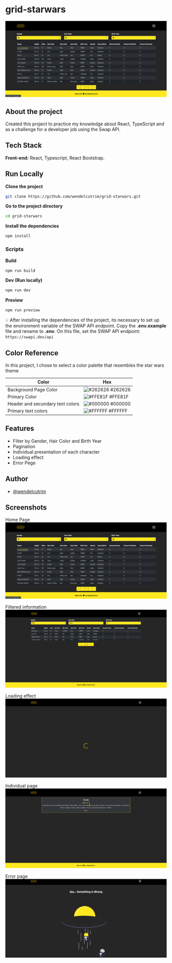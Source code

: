 # grid-starwars

![Project Home Page](./src/assets/img/readme/homepage-grid-starwars.png)

## About the project
Created this project to practice my knowledge about React, TypeScript and as a challenge for a developer job using the Swap API.

## Tech Stack
**Front-end:** React, Typescript, React Bootstrap.
## Run Locally

**Clone the project**
```bash
git clone https://github.com/wendelcutrim/grid-starwars.git
```

**Go to the project directory**
```bash
cd grid-starwars
```

**Install the dependencies**

```bash
npm install
```

### Scripts

**Build**
```bash
npm run build
```

**Dev (Run locally)**
```bash
npm run dev
```

**Preview**
```bash
npm run preview
```

💡 After installing the dependencies of the project, its necessary to set up the environment variable of the SWAP API endpoint.
Copy the **.env.example** file and rename to **.env**. On this file, set the SWAP API endpoint: `https://swapi.dev/api`

## Color Reference
In this project, I chose to select a color palette that resembles the star wars theme

| Color             | Hex                                                                |
| ----------------- | ------------------------------------------------------------------ |
| Background Page Color| ![#262626](https://via.placeholder.com/10/262626?text=+) #262626 |
| Primary Color | ![#FFE81F](https://via.placeholder.com/10/FFE81F?text=+) #FFE81F |
| Header and secundary text colors | ![#000000](https://via.placeholder.com/10/000000?text=+) #000000 |
| Primary text colors | ![#FFFFFF](https://via.placeholder.com/10/FFFFFF?text=+) #FFFFFF |

## Features

- Filter by Gender, Hair Color and Birth Year
- Pagination
- Individual presentation of each character
- Loading effect
- Error Pege

## Author

- [@wendelcutrim](https://www.github.com/wendelcutrim)

## Screenshots

Home Page
![Home Page](./src/assets/img/readme/homepage-grid-starwars.png)

Filtered information
![Filtered Information](./src/assets/img/readme/filtering-grid-starwars.png)

Loading effect
![Loadig Effect](./src/assets/img/readme/loading-grid-starwars.png)

Individual page
![Individual Page](./src/assets/img/readme/individual-page-grid-starwars.png)

Error page
![Individual Page](./src/assets/img/readme/error-page-grid-starwars.png)


